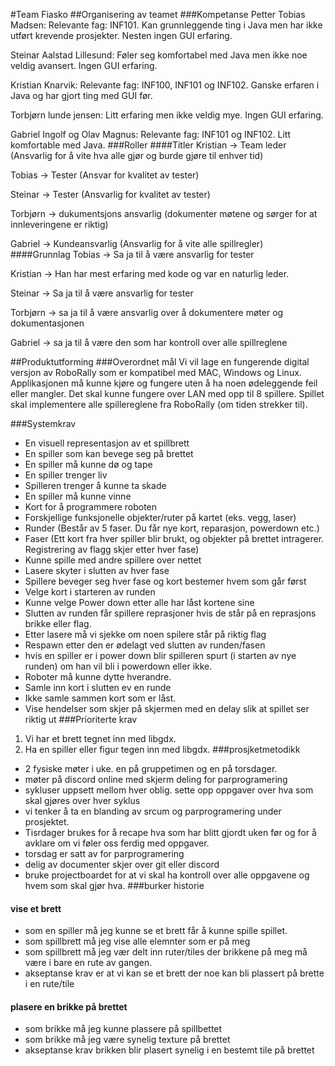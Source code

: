 #Team Fiasko
##Organisering av teamet
###Kompetanse
Petter Tobias Madsen:
Relevante fag: INF101. Kan grunnleggende ting i Java men har ikke utført krevende prosjekter. Nesten ingen GUI erfaring.

Steinar Aalstad Lillesund:
Føler seg komfortabel med Java men ikke noe veldig avansert. Ingen GUI erfaring.

Kristian Knarvik:
Relevante fag: INF100, INF101 og INF102. Ganske erfaren i Java og har gjort ting med GUI før.

Torbjørn lunde jensen:
Litt erfaring men ikke veldig mye. Ingen GUI erfaring.

Gabriel Ingolf og Olav Magnus:
Relevante fag: INF101 og INF102. Litt komfortable med Java.
###Roller
####Titler
Kristian -> Team leder (Ansvarlig for å vite hva alle gjør og burde gjøre til enhver tid) 

Tobias -> Tester (Ansvar for kvalitet av tester)

Steinar -> Tester (Ansvarlig for kvalitet av tester)

Torbjørn -> dukumentsjons ansvarlig (dokumenter møtene og sørger for at innleveringene er riktig)

Gabriel -> Kundeansvarlig (Ansvarlig for å vite alle spillregler)
####Grunnlag
Tobias -> Sa ja til å være ansvarlig for tester

Kristian -> Han har mest erfaring med kode og var en naturlig leder.

Steinar -> Sa ja til å være ansvarlig for tester

Torbjørn -> sa ja til å være ansvarlig over å dokumentere møter og dokumentasjonen  

Gabriel -> sa ja til å være den som har kontroll over alle spillreglene

##Produktutforming
###Overordnet mål
Vi vil lage en fungerende digital versjon av RoboRally som er kompatibel med MAC, Windows og Linux.
Applikasjonen må kunne kjøre og fungere uten å ha noen ødeleggende feil eller mangler.
Det skal kunne fungere over LAN med opp til 8 spillere.
Spillet skal implementere alle spillereglene fra RoboRally (om tiden strekker til).

###Systemkrav
* En visuell representasjon av et spillbrett
* En spiller som kan bevege seg på brettet
* En spiller må kunne dø og tape
* En spiller trenger liv 
* Spilleren trenger å kunne ta skade
* En spiller må kunne vinne
* Kort for å programmere roboten 
* Forskjellige funksjonelle objekter/ruter på kartet (eks. vegg, laser)
* Runder (Består av 5 faser. Du får nye kort, reparasjon, powerdown etc.)
* Faser (Ett kort fra hver spiller blir brukt, og objekter på brettet intragerer. Registrering av flagg skjer etter hver fase)
* Kunne spille med andre spillere over nettet
* Lasere skyter i slutten av hver fase
* Spillere beveger seg hver fase og kort bestemer hvem som går først
* Velge kort i starteren av runden
* Kunne velge Power down etter alle har låst kortene sine
* Slutten av runden får spillere reprasjoner hvis de står på en reprasjons brikke eller flag.
* Etter lasere må vi sjekke om noen spilere står på riktig flag
* Respawn etter den er ødelagt ved slutten av runden/fasen
* hvis en spiller er i power down blir spilleren spurt (i starten av nye runden) om han vil bli i powerdown eller ikke.
* Roboter må kunne dytte hverandre.
* Samle inn kort i slutten ev en runde
* Ikke samle sammen kort som er låst.
* Vise hendelser som skjer på skjermen med en delay slik at spillet ser riktig ut
###Prioriterte krav
1. Vi har et brett tegnet inn med libgdx.
2. Ha en spiller eller figur tegen inn med libgdx. 
###prosjketmetodikk
 * 2 fysiske møter i uke. en på gruppetimen og en på torsdager. 
 * møter på discord online med skjerm deling for parprogramering
 * sykluser uppsett mellom hver oblig. sette opp oppgaver over hva som skal gjøres over hver syklus
 * vi tenker å ta en blanding av srcum og parprogramering under prosjektet.
 * Tisrdager brukes for å recape hva som har blitt gjordt uken før og for å avklare om vi føler oss ferdig med oppgaver.
 * torsdag er satt av for parprogramering
 * delig av documenter skjer over git eller discord
 * bruke projectboardet for at vi skal ha kontroll over alle oppgavene og hvem som skal gjør hva.
###burker historie
 #### vise et brett
 
 * som en spiller må jeg kunne se et brett får å kunne spille spillet.
 * som spillbrett må jeg vise alle elemnter som er på meg 
 * som spillbrett må jeg vær delt inn ruter/tiles der brikkene på meg må være i bare en rute av gangen.
 * akseptanse krav er at vi kan se et brett der noe kan bli plassert på brette i en rute/tile
  
 #### plasere en brikke på brettet

 * som brikke må jeg kunne plassere på spillbettet  
 * som brikke må jeg være synelig texture på brettet
 * akseptanse krav brikken blir plasert synelig i en bestemt tile på brettet

 
